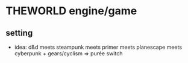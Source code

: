 # THEWORLD engine/game

## setting
- idea: d&d meets steampunk meets primer meets planescape meets cyberpunk + gears/cyclism
	=> purée switch
